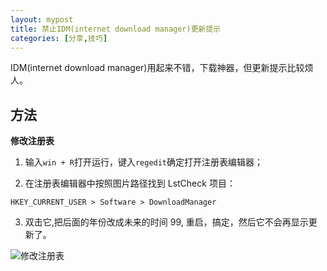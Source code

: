```yaml
---
layout: mypost
title: 禁止IDM(internet download manager)更新提示 
categories: [分享,技巧]
---
```


IDM(internet download manager)用起来不错，下载神器，但更新提示比较烦人。
## 方法

<!--more-->

**修改注册表**

1. 输入`win + R`打开运行，键入`regedit`确定打开注册表编辑器；

2. 在注册表编辑器中按照图片路径找到 LstCheck 项目：
  ```
  HKEY_CURRENT_USER > Software > DownloadManager
  ```
3. 双击它,把后面的年份改成未来的时间 99,
   重启，搞定，然后它不会再显示更新了。

![修改注册表](https://i.loli.net/2021/04/16/Q1mjl4EABfpFnXo.jpg)
